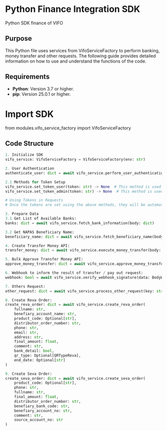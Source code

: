 # Python Finance Integration SDK
Python SDK finance of VIFO

## Purpose
This Python file uses services from VifoServiceFactory to perform banking, money transfer and other requests. The following guide provides detailed information on how to use and understand the functions of the code.

## Requirements

- **Python**: Version 3.7 or higher.
- **pip**: Version 25.0.1 or higher.

# Import SDK
from modules.vifo_service_factory import VifoServiceFactory

## Code Structure

```python
1. Initialize SDK
vifo_service: VifoServiceFactory = VifoServiceFactory(env: str)

2. User Authentication
authenticate_user: dict = await vifo_service.perform_user_authentication(body: BodyAuthenticateInterface)

2.1 Methods for Token Setup
vifo_service.set_token_user(token: str) -> None  # This method is used to set the authentication token for user-based requests.
vifo_service.set_token_admin(token: str) -> None  # This method is used to set the authentication token for admin-based requests.

# Using Tokens in Requests
# Once the tokens are set using the above methods, they will be automatically included in the headers for their respective requests.

3. Prepare Data
3.1 Get List of Available Banks:
banks: dict = await vifo_service.fetch_bank_information(body: dict)

3.2 Get NAPAS Beneficiary Name:
beneficiary_name: dict = await vifo_service.fetch_beneficiary_name(body: BodyBeneficiaryName)

4. Create Transfer Money API:
transfer_money: dict = await vifo_service.execute_money_transfer(body: BodyTransferMoneyInterface)

5. Bulk Approve Transfer Money API:
approve_money_transfer: dict = await vifo_service.approve_money_transfer(secret_key: str, timestamp: str, body: BodyApproveTransferMoney)

6. Webhook to inform the result of transfer / pay out request:
webhook: bool = await vifo_service.verify_webhook_signature(data: BodyWebhookInterface, request_signature: str, secret_key: str, timestamp: str)

7. Others Request:
other_request: dict = await vifo_service.process_other_request(key: str)

8. Create Reva Order:
create_reva_order: dict = await vifo_service.create_reva_order(
    fullname: str,
    benefiary_account_name: str,
    product_code: Optional[str],
    distributor_order_number: str,
    phone: str,
    email: str,
    address: str,
    final_amount: float,
    comment: str,
    bank_detail: bool,
    qr_type: Optional[QRTypeReva],
    end_date: Optional[str]
)

9. Create Seva Order:
create_seva_order: dict = await vifo_service.create_seva_order(
    product_code: Optional[str],
    phone: str,
    fullname: str,
    final_amount: float,
    distributor_order_number: str,
    benefiary_bank_code: str,
    benefiary_account_no: str,
    comment: str,
    source_account_no: str
)
